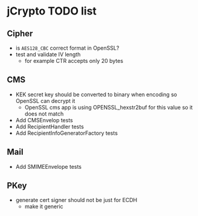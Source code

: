 # jCrypto TODO list

## Cipher
- is `AES128_CBC` correct format in OpenSSL?
- test and validate IV length
    - for example CTR accepts only 20 bytes
 
## CMS
- KEK secret key should be converted to binary when encoding so OpenSSL can decrypt it
  - OpenSSL cms app is using OPENSSL_hexstr2buf for this value so it does not match
- Add CMSEnvelop tests
- Add RecipientHandler tests
- Add RecipientInfoGeneratorFactory tests

## Mail
- Add SMIMEEnvelope tests

## PKey
- generate cert signer should not be just for ECDH
  - make it generic
